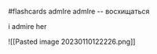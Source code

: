 #flashcards
admIre
admIre -- восхищаться
<!--SR:!2023-02-23,3,250-->
i admire her

![[Pasted image 20230110122226.png]]